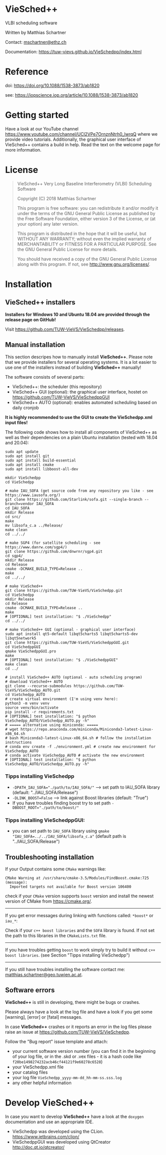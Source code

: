 # VieSched++

VLBI scheduling software

Written by Matthias Schartner

Contact: mschartner@ethz.ch

Documentation: https://tuw-vievs.github.io/VieSchedpp/index.html

# Reference

doi: https://doi.org/10.1088/1538-3873/ab1820

see: https://iopscience.iop.org/article/10.1088/1538-3873/ab1820

# Getting started

Have a look at our YouTube channel 
https://www.youtube.com/channel/UCl2VPe7OrnznNtrh0_lwrqQ where we provide video tutorials. 
Additionally, the graphical user interface of VieSched++ contains a build in help. 
Read the text on the welcome page for more information. 

# License
> VieSched++ Very Long Baseline Interferometry (VLBI) Scheduling Software
>
> Copyright (C) 2018  Matthias Schartner
>
> This program is free software: you can redistribute it and/or modify
> it under the terms of the GNU General Public License as published by
> the Free Software Foundation, either version 3 of the License, or
> (at your option) any later version.
>
> This program is distributed in the hope that it will be useful,
> but WITHOUT ANY WARRANTY; without even the implied warranty of
> MERCHANTABILITY or FITNESS FOR A PARTICULAR PURPOSE.  See the
> GNU General Public License for more details.
>
> You should have received a copy of the GNU General Public License
> along with this program.  If not, see <http://www.gnu.org/licenses/>.

# Installation

## VieSched++ installers 

__Installers for Windows 10 and Ubuntu 18.04 are provided through the release page on GitHub!__

Visit https://github.com/TUW-VieVS/VieSchedpp/releases.

## Manual installation

This section descripes how to manually install __VieSched++__. Please note that we provide installers for several operating systems. It is a lot easier to use one of the installers instead of building __VieSched++__ manually! 

The software consists of several parts:
* VieSched++: the scheduler (this repository)
* VieSched++ GUI (optional): the graphical user interface, hostet on https://github.com/TUW-VieVS/VieSchedppGUI
* VieSched++ AUTO (optional): enables automated scheduling based on daily cronjob 

__It is highly recommended to use the GUI to create the VieSchedpp.xml input files!__

The following code shows how to install all components of VieSched++ as well as their dependencies on a plain Ubuntu installation (tested with 18.04 and 20.04):

	sudo apt update
	sudo apt install git
	sudo apt install build-essential
	sudo apt install cmake 
	sudo apt install libboost-all-dev

	mkdir VieSchedpp
	cd VieSchedpp

	# make IAU_SOFA (get source code from any repository you like - see https://www.iausofa.org/)
	git clone https://github.com/Starlink/sofa.git --single-branch --branch=vendor IAU_SOFA 
	cd IAU_SOFA 
	mkdir Release 
	cd src/
	make 
	mv libsofa_c.a ../Release/
	make clean
	cd ../../
	
	# make SGP4 (for satellite scheduling - see https://www.danrw.com/sgp4/)
	git clone https://github.com/dnwrnr/sgp4.git
	cd sgp4/
	mkdir Release
	cd Release
	cmake -DCMAKE_BUILD_TYPE=Release ..
	make
	cd ../../

	# make VieSched++
	git clone https://github.com/TUW-VieVS/VieSchedpp.git 
	cd VieSchedpp 
	mkdir Release 
	cd Release 
	cmake -DCMAKE_BUILD_TYPE=Release .. 
	make 
	# [OPTIONAL] test installation: "$ ./VieSchedpp" 
	cd ../../

	# make VieSched++ GUI (optional - graphical user interface)
	sudo apt install qt5-default libqt5charts5 libqt5charts5-dev libqt5network5 
	git clone https://github.com/TUW-VieVS/VieSchedppGUI.git 
	cd VieSchedppGUI
	qmake VieSchedppGUI.pro 
	make 
	# [OPTIONAL] test installation: "$ ./VieSchedppGUI" 
	make clean
	cd ../

	# install VieSched++ AUTO (optional - auto scheduling program)
	# download VieSched++ AUTO
	git clone --recurse-submodules https://github.com/TUW-VieVS/VieSchedpp_AUTO.git 
	cd VieSchedpp_AUTO
	# create virtual environment (I'm using venv here):
	python3 -m venv venv
	source venv/bin/activate
	pip install -r requirements.txt
	# [OPTIONAL] test installation: "$ python VieSchedpp_AUTO/VieSchedpp_AUTO.py -h"
	# ===== alternative using miniconda: =====
	# wget https://repo.anaconda.com/miniconda/Miniconda3-latest-Linux-x86_64.sh
	# bash Miniconda3-latest-Linux-x86_64.sh # follow the installation instructions
	# conda env create -f ./environment.yml # create new environment for VieSchedpp_AUTO
	# conda activate VieSchedpp_AUTO # activate the new environment
	# [OPTIONAL] test installation: "$ python VieSchedpp_AUTO/VieSchedpp_AUTO.py -h"


### Tipps installing VieSchedpp
- `-DPATH_IAU_SOFA="./path/to/IAU_SOFA/"` --> set path to IAU_SOFA library (default: "../IAU_SOFA/Release")
- `-DLINK_BOOST=False` --> link against Boost libraries (default: "True")
- If you have troubles finding boost try to set path `-DBOOST_ROOT="./path/to/boost/"` 

### Tipps installing VieSchedppGUI:
- you can set path to `IAU_SOFA` library using `qmake "IAU_SOFA=../../IAU_SOFA/libsofa_c.a"` (default path is "../IAU_SOFA/Release")
 

## Troubleshooting installation

If your Output contains some `CMake` warnings like:

    CMake Warning at /usr/share/cmake-3.5/Modules/FindBoost.cmake:725 (message):
      Imported targets not available for Boost version 106400

check if your `CMake` version supports `boost` version and install the newest version of CMake from https://cmake.org/.

----

If you get error messages during linking with functions called: `*boost*` or `iau_*`:

Check if your `c++ boost libraries` and the `SOFA` library is found. If not set the path to this libraries in the `CMakeLists.txt` file.

----

If you have troubles getting `boost` to work simply try to build it without `c++ boost libraries`. (see Section "Tipps installing VieSchedpp")

----

If you still have troubles installing the software contact me: matthias.schartner@geo.tuwien.ac.at.

## Software errors

__VieSched++__ is still in developing, there might be bugs or crashes.

Please always have a look at the log file and have a look if you get some [warning], [error] or [fatal] messages.

In case __VieSched++__ crashes or it reports an error in the log files please raise an issue at https://github.com/TUW-VieVS/VieSchedpp.

Follow the "Bug report" issue template and attach:
* your current software version number (you can find it in the beginning of your log file, or in the .skd or .vex files - it is a hash code like `f20be1498274232acb46cf44121f9e60278c6528`)
* your VieSchedpp.xml file
* your catalog files
* your log file `VieSchedpp_yyyy-mm-dd_hh-mm-ss.sss.log`
* any other helpful information

# Develop VieSched++

In case you want to develop __VieSched++__ have a look at the `doxygen` documentation and use an appropriate IDE.

* VieSchedpp was developed using the CLion. https://www.jetbrains.com/clion/
* VieSchedppGUI was developed using QtCreator http://doc.qt.io/qtcreator/
